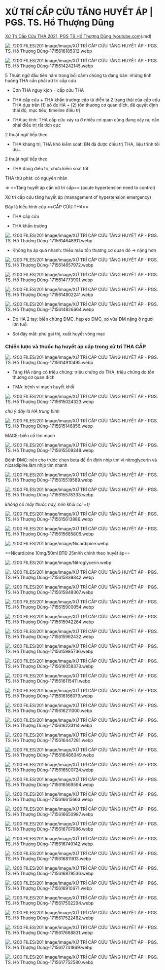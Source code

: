 # XỬ TRÍ CẤP CỨU TĂNG HUYẾT ÁP | PGS. TS. Hồ Thượng Dũng  
  
[Xử Trí Cấp Cứu THA 2021, PGS TS Hồ Thượng  Dũng (youtube.com)](youtube.com).md)  
  
  
![../200 FILES/201 Image/image/XỬ TRÍ CẤP CỨU TĂNG HUYẾT ÁP - PGS. TS. Hồ Thượng Dũng-1715616185312.webp](../200%20FILES/201%20Image/image/X%E1%BB%AC%20TR%C3%8D%20C%E1%BA%A4P%20C%E1%BB%A8U%20T%C4%82NG%20HUY%E1%BA%BET%20%C3%81P%20-%20PGS.%20TS.%20H%E1%BB%93%20Th%C6%B0%E1%BB%A3ng%20D%C5%A9ng-1715616185312.webp)  
  
![../200 FILES/201 Image/image/XỬ TRÍ CẤP CỨU TĂNG HUYẾT ÁP - PGS. TS. Hồ Thượng Dũng-1715614242145.webp](../200%20FILES/201%20Image/image/X%E1%BB%AC%20TR%C3%8D%20C%E1%BA%A4P%20C%E1%BB%A8U%20T%C4%82NG%20HUY%E1%BA%BET%20%C3%81P%20-%20PGS.%20TS.%20H%E1%BB%93%20Th%C6%B0%E1%BB%A3ng%20D%C5%A9ng-1715614242145.webp)  
5 Thuật ngữ đầu tiên nằm trong bối cảnh chúng ta đang bàn: những tình huống THA cần phải xử trí cấp cứu  
- Cơn THA nguy kịch = cấp cứu THA  
- THA cấp cứu + THA khẩn trương: cặp từ diễn tả 2 trạng thái của cấp cứu THA dựa trên (1) số đo HA + (2) tổn thương cơ quan đích, để quyết định thái độ, mục tiêu, timeline điều trị  
- THA ác tính: THA cấp cứu xảy ra ở nhiều cơ quan cùng đang xảy ra, cần phải điều trị rất tích cực  
2 thuật ngữ tiếp theo  
- THA kháng trị, THA khó kiểm soát: BN đã được điều trị THA, liệu trình tối ưu...  
2 thuật ngữ tiếp theo  
- THA đang điều trị, chưa kiểm soát tốt  
THA thứ phát: có nguyên nhân  
  
=> ==Tăng huyết áp cần xử trí cấp== (acute hypertension need to control)  
Xử trí cấp cứu tăng huyết áp (management of hypertension emergency)  
  
Đây là kiểu hình của ==CẤP CỨU THA==  
- THA cấp cứu  
- THA khẩn trương  
![../200 FILES/201 Image/image/XỬ TRÍ CẤP CỨU TĂNG HUYẾT ÁP - PGS. TS. Hồ Thượng Dũng-1715614648911.webp](../200%20FILES/201%20Image/image/X%E1%BB%AC%20TR%C3%8D%20C%E1%BA%A4P%20C%E1%BB%A8U%20T%C4%82NG%20HUY%E1%BA%BET%20%C3%81P%20-%20PGS.%20TS.%20H%E1%BB%93%20Th%C6%B0%E1%BB%A3ng%20D%C5%A9ng-1715614648911.webp)  
- Không hạ áp quá nhanh: thiếu máu tổn thương cơ quan đó -> nặng hơn  
![../200 FILES/201 Image/image/XỬ TRÍ CẤP CỨU TĂNG HUYẾT ÁP - PGS. TS. Hồ Thượng Dũng-1715614657972.webp](../200%20FILES/201%20Image/image/X%E1%BB%AC%20TR%C3%8D%20C%E1%BA%A4P%20C%E1%BB%A8U%20T%C4%82NG%20HUY%E1%BA%BET%20%C3%81P%20-%20PGS.%20TS.%20H%E1%BB%93%20Th%C6%B0%E1%BB%A3ng%20D%C5%A9ng-1715614657972.webp)  
   
![../200 FILES/201 Image/image/XỬ TRÍ CẤP CỨU TĂNG HUYẾT ÁP - PGS. TS. Hồ Thượng Dũng-1715614773901.webp](../200%20FILES/201%20Image/image/X%E1%BB%AC%20TR%C3%8D%20C%E1%BA%A4P%20C%E1%BB%A8U%20T%C4%82NG%20HUY%E1%BA%BET%20%C3%81P%20-%20PGS.%20TS.%20H%E1%BB%93%20Th%C6%B0%E1%BB%A3ng%20D%C5%A9ng-1715614773901.webp)  
  
![../200 FILES/201 Image/image/XỬ TRÍ CẤP CỨU TĂNG HUYẾT ÁP - PGS. TS. Hồ Thượng Dũng-1715614802241.webp](../200%20FILES/201%20Image/image/X%E1%BB%AC%20TR%C3%8D%20C%E1%BA%A4P%20C%E1%BB%A8U%20T%C4%82NG%20HUY%E1%BA%BET%20%C3%81P%20-%20PGS.%20TS.%20H%E1%BB%93%20Th%C6%B0%E1%BB%A3ng%20D%C5%A9ng-1715614802241.webp)  
  
![../200 FILES/201 Image/image/XỬ TRÍ CẤP CỨU TĂNG HUYẾT ÁP - PGS. TS. Hồ Thượng Dũng-1715614826664.webp](../200%20FILES/201%20Image/image/X%E1%BB%AC%20TR%C3%8D%20C%E1%BA%A4P%20C%E1%BB%A8U%20T%C4%82NG%20HUY%E1%BA%BET%20%C3%81P%20-%20PGS.%20TS.%20H%E1%BB%93%20Th%C6%B0%E1%BB%A3ng%20D%C5%A9ng-1715614826664.webp)  
- Đo HA 2 tay: biến chứng ĐMC, hẹp eo ĐMC, xơ vữa ĐM nặng ở người lớn tuổi  
- Soi đáy mắt: phù gai thị, xuất huyết võng mạc  
  
### Chiến lược và thuốc hạ huyết áp cấp trong xử trí THA CẤP  
![../200 FILES/201 Image/image/XỬ TRÍ CẤP CỨU TĂNG HUYẾT ÁP - PGS. TS. Hồ Thượng Dũng-1715614910495.webp](../200%20FILES/201%20Image/image/X%E1%BB%AC%20TR%C3%8D%20C%E1%BA%A4P%20C%E1%BB%A8U%20T%C4%82NG%20HUY%E1%BA%BET%20%C3%81P%20-%20PGS.%20TS.%20H%E1%BB%93%20Th%C6%B0%E1%BB%A3ng%20D%C5%A9ng-1715614910495.webp)  
- Tăng HA nặng có triệu chứng: triệu chứng do THA, triệu chứng do tổn thương cơ quan đích  
- TMA: bệnh vi mạch huyết khối  
![../200 FILES/201 Image/image/XỬ TRÍ CẤP CỨU TĂNG HUYẾT ÁP - PGS. TS. Hồ Thượng Dũng-1715615024323.webp](../200%20FILES/201%20Image/image/X%E1%BB%AC%20TR%C3%8D%20C%E1%BA%A4P%20C%E1%BB%A8U%20T%C4%82NG%20HUY%E1%BA%BET%20%C3%81P%20-%20PGS.%20TS.%20H%E1%BB%93%20Th%C6%B0%E1%BB%A3ng%20D%C5%A9ng-1715615024323.webp)  
  
*chú ý đây là HA trung bình*  
  
![../200 FILES/201 Image/image/XỬ TRÍ CẤP CỨU TĂNG HUYẾT ÁP - PGS. TS. Hồ Thượng Dũng-1715615146856.webp](../200%20FILES/201%20Image/image/X%E1%BB%AC%20TR%C3%8D%20C%E1%BA%A4P%20C%E1%BB%A8U%20T%C4%82NG%20HUY%E1%BA%BET%20%C3%81P%20-%20PGS.%20TS.%20H%E1%BB%93%20Th%C6%B0%E1%BB%A3ng%20D%C5%A9ng-1715615146856.webp)  
MACE: biến cố tím mạch  
![../200 FILES/201 Image/image/XỬ TRÍ CẤP CỨU TĂNG HUYẾT ÁP - PGS. TS. Hồ Thượng Dũng-1715615509248.webp](../200%20FILES/201%20Image/image/X%E1%BB%AC%20TR%C3%8D%20C%E1%BA%A4P%20C%E1%BB%A8U%20T%C4%82NG%20HUY%E1%BA%BET%20%C3%81P%20-%20PGS.%20TS.%20H%E1%BB%93%20Th%C6%B0%E1%BB%A3ng%20D%C5%A9ng-1715615509248.webp)  
Bệnh ĐMC: nên cho trước chẹn beta để ổn định nhịp tim vì nitroglycerin và nicardipine làm nhịp tim nhanh  
![../200 FILES/201 Image/image/XỬ TRÍ CẤP CỨU TĂNG HUYẾT ÁP - PGS. TS. Hồ Thượng Dũng-1715615519589.webp](../200%20FILES/201%20Image/image/X%E1%BB%AC%20TR%C3%8D%20C%E1%BA%A4P%20C%E1%BB%A8U%20T%C4%82NG%20HUY%E1%BA%BET%20%C3%81P%20-%20PGS.%20TS.%20H%E1%BB%93%20Th%C6%B0%E1%BB%A3ng%20D%C5%A9ng-1715615519589.webp)  
  
![../200 FILES/201 Image/image/XỬ TRÍ CẤP CỨU TĂNG HUYẾT ÁP - PGS. TS. Hồ Thượng Dũng-1715615578333.webp](../200%20FILES/201%20Image/image/X%E1%BB%AC%20TR%C3%8D%20C%E1%BA%A4P%20C%E1%BB%A8U%20T%C4%82NG%20HUY%E1%BA%BET%20%C3%81P%20-%20PGS.%20TS.%20H%E1%BB%93%20Th%C6%B0%E1%BB%A3ng%20D%C5%A9ng-1715615578333.webp)  
*không có mấy thuốc này, nên khỏi coi =))*  
  
![../200 FILES/201 Image/image/XỬ TRÍ CẤP CỨU TĂNG HUYẾT ÁP - PGS. TS. Hồ Thượng Dũng-1715615613886.webp](../200%20FILES/201%20Image/image/X%E1%BB%AC%20TR%C3%8D%20C%E1%BA%A4P%20C%E1%BB%A8U%20T%C4%82NG%20HUY%E1%BA%BET%20%C3%81P%20-%20PGS.%20TS.%20H%E1%BB%93%20Th%C6%B0%E1%BB%A3ng%20D%C5%A9ng-1715615613886.webp)  
  
![../200 FILES/201 Image/image/XỬ TRÍ CẤP CỨU TĂNG HUYẾT ÁP - PGS. TS. Hồ Thượng Dũng-1715615685806.webp](../200%20FILES/201%20Image/image/X%E1%BB%AC%20TR%C3%8D%20C%E1%BA%A4P%20C%E1%BB%A8U%20T%C4%82NG%20HUY%E1%BA%BET%20%C3%81P%20-%20PGS.%20TS.%20H%E1%BB%93%20Th%C6%B0%E1%BB%A3ng%20D%C5%A9ng-1715615685806.webp)  
  
![../200 FILES/201 Image/image/Nicardipine.webp](../200%20FILES/201%20Image/image/Nicardipine.webp)  
  
 ==Nicardipine 10mg/50ml BTĐ 25ml/h chỉnh theo huyết áp==  
  
![../200 FILES/201 Image/image/Nitroglycerin.webp](../200%20FILES/201%20Image/image/Nitroglycerin.webp)  
  
![../200 FILES/201 Image/image/XỬ TRÍ CẤP CỨU TĂNG HUYẾT ÁP - PGS. TS. Hồ Thượng Dũng-1715615839342.webp](../200%20FILES/201%20Image/image/X%E1%BB%AC%20TR%C3%8D%20C%E1%BA%A4P%20C%E1%BB%A8U%20T%C4%82NG%20HUY%E1%BA%BET%20%C3%81P%20-%20PGS.%20TS.%20H%E1%BB%93%20Th%C6%B0%E1%BB%A3ng%20D%C5%A9ng-1715615839342.webp)  
  
![../200 FILES/201 Image/image/XỬ TRÍ CẤP CỨU TĂNG HUYẾT ÁP - PGS. TS. Hồ Thượng Dũng-1715615848367.webp](../200%20FILES/201%20Image/image/X%E1%BB%AC%20TR%C3%8D%20C%E1%BA%A4P%20C%E1%BB%A8U%20T%C4%82NG%20HUY%E1%BA%BET%20%C3%81P%20-%20PGS.%20TS.%20H%E1%BB%93%20Th%C6%B0%E1%BB%A3ng%20D%C5%A9ng-1715615848367.webp)  
  
![../200 FILES/201 Image/image/XỬ TRÍ CẤP CỨU TĂNG HUYẾT ÁP - PGS. TS. Hồ Thượng Dũng-1715615900054.webp](../200%20FILES/201%20Image/image/X%E1%BB%AC%20TR%C3%8D%20C%E1%BA%A4P%20C%E1%BB%A8U%20T%C4%82NG%20HUY%E1%BA%BET%20%C3%81P%20-%20PGS.%20TS.%20H%E1%BB%93%20Th%C6%B0%E1%BB%A3ng%20D%C5%A9ng-1715615900054.webp)  
  
![../200 FILES/201 Image/image/XỬ TRÍ CẤP CỨU TĂNG HUYẾT ÁP - PGS. TS. Hồ Thượng Dũng-1715615942264.webp](../200%20FILES/201%20Image/image/X%E1%BB%AC%20TR%C3%8D%20C%E1%BA%A4P%20C%E1%BB%A8U%20T%C4%82NG%20HUY%E1%BA%BET%20%C3%81P%20-%20PGS.%20TS.%20H%E1%BB%93%20Th%C6%B0%E1%BB%A3ng%20D%C5%A9ng-1715615942264.webp)  
  
![../200 FILES/201 Image/image/XỬ TRÍ CẤP CỨU TĂNG HUYẾT ÁP - PGS. TS. Hồ Thượng Dũng-1715615962432.webp](../200%20FILES/201%20Image/image/X%E1%BB%AC%20TR%C3%8D%20C%E1%BA%A4P%20C%E1%BB%A8U%20T%C4%82NG%20HUY%E1%BA%BET%20%C3%81P%20-%20PGS.%20TS.%20H%E1%BB%93%20Th%C6%B0%E1%BB%A3ng%20D%C5%A9ng-1715615962432.webp)  
  
![../200 FILES/201 Image/image/XỬ TRÍ CẤP CỨU TĂNG HUYẾT ÁP - PGS. TS. Hồ Thượng Dũng-1715615995736.webp](../200%20FILES/201%20Image/image/X%E1%BB%AC%20TR%C3%8D%20C%E1%BA%A4P%20C%E1%BB%A8U%20T%C4%82NG%20HUY%E1%BA%BET%20%C3%81P%20-%20PGS.%20TS.%20H%E1%BB%93%20Th%C6%B0%E1%BB%A3ng%20D%C5%A9ng-1715615995736.webp)  
  
![../200 FILES/201 Image/image/XỬ TRÍ CẤP CỨU TĂNG HUYẾT ÁP - PGS. TS. Hồ Thượng Dũng-1715616058373.webp](../200%20FILES/201%20Image/image/X%E1%BB%AC%20TR%C3%8D%20C%E1%BA%A4P%20C%E1%BB%A8U%20T%C4%82NG%20HUY%E1%BA%BET%20%C3%81P%20-%20PGS.%20TS.%20H%E1%BB%93%20Th%C6%B0%E1%BB%A3ng%20D%C5%A9ng-1715616058373.webp)  
  
![../200 FILES/201 Image/image/XỬ TRÍ CẤP CỨU TĂNG HUYẾT ÁP - PGS. TS. Hồ Thượng Dũng-1715616115411.webp](../200%20FILES/201%20Image/image/X%E1%BB%AC%20TR%C3%8D%20C%E1%BA%A4P%20C%E1%BB%A8U%20T%C4%82NG%20HUY%E1%BA%BET%20%C3%81P%20-%20PGS.%20TS.%20H%E1%BB%93%20Th%C6%B0%E1%BB%A3ng%20D%C5%A9ng-1715616115411.webp)  
  
  
![../200 FILES/201 Image/image/XỬ TRÍ CẤP CỨU TĂNG HUYẾT ÁP - PGS. TS. Hồ Thượng Dũng-1715616166079.webp](../200%20FILES/201%20Image/image/X%E1%BB%AC%20TR%C3%8D%20C%E1%BA%A4P%20C%E1%BB%A8U%20T%C4%82NG%20HUY%E1%BA%BET%20%C3%81P%20-%20PGS.%20TS.%20H%E1%BB%93%20Th%C6%B0%E1%BB%A3ng%20D%C5%A9ng-1715616166079.webp)  
  
![../200 FILES/201 Image/image/XỬ TRÍ CẤP CỨU TĂNG HUYẾT ÁP - PGS. TS. Hồ Thượng Dũng-1715616211000.webp](../200%20FILES/201%20Image/image/X%E1%BB%AC%20TR%C3%8D%20C%E1%BA%A4P%20C%E1%BB%A8U%20T%C4%82NG%20HUY%E1%BA%BET%20%C3%81P%20-%20PGS.%20TS.%20H%E1%BB%93%20Th%C6%B0%E1%BB%A3ng%20D%C5%A9ng-1715616211000.webp)  
  
![../200 FILES/201 Image/image/XỬ TRÍ CẤP CỨU TĂNG HUYẾT ÁP - PGS. TS. Hồ Thượng Dũng-1715616233114.webp](../200%20FILES/201%20Image/image/X%E1%BB%AC%20TR%C3%8D%20C%E1%BA%A4P%20C%E1%BB%A8U%20T%C4%82NG%20HUY%E1%BA%BET%20%C3%81P%20-%20PGS.%20TS.%20H%E1%BB%93%20Th%C6%B0%E1%BB%A3ng%20D%C5%A9ng-1715616233114.webp)  
  
![../200 FILES/201 Image/image/XỬ TRÍ CẤP CỨU TĂNG HUYẾT ÁP - PGS. TS. Hồ Thượng Dũng-1715616447281.webp](../200%20FILES/201%20Image/image/X%E1%BB%AC%20TR%C3%8D%20C%E1%BA%A4P%20C%E1%BB%A8U%20T%C4%82NG%20HUY%E1%BA%BET%20%C3%81P%20-%20PGS.%20TS.%20H%E1%BB%93%20Th%C6%B0%E1%BB%A3ng%20D%C5%A9ng-1715616447281.webp)  
  
![../200 FILES/201 Image/image/XỬ TRÍ CẤP CỨU TĂNG HUYẾT ÁP - PGS. TS. Hồ Thượng Dũng-1715616486049.webp](../200%20FILES/201%20Image/image/X%E1%BB%AC%20TR%C3%8D%20C%E1%BA%A4P%20C%E1%BB%A8U%20T%C4%82NG%20HUY%E1%BA%BET%20%C3%81P%20-%20PGS.%20TS.%20H%E1%BB%93%20Th%C6%B0%E1%BB%A3ng%20D%C5%A9ng-1715616486049.webp)  
  
![../200 FILES/201 Image/image/XỬ TRÍ CẤP CỨU TĂNG HUYẾT ÁP - PGS. TS. Hồ Thượng Dũng-1715616500724.webp](../200%20FILES/201%20Image/image/X%E1%BB%AC%20TR%C3%8D%20C%E1%BA%A4P%20C%E1%BB%A8U%20T%C4%82NG%20HUY%E1%BA%BET%20%C3%81P%20-%20PGS.%20TS.%20H%E1%BB%93%20Th%C6%B0%E1%BB%A3ng%20D%C5%A9ng-1715616500724.webp)  
  
![../200 FILES/201 Image/image/XỬ TRÍ CẤP CỨU TĂNG HUYẾT ÁP - PGS. TS. Hồ Thượng Dũng-1715616569594.webp](../200%20FILES/201%20Image/image/X%E1%BB%AC%20TR%C3%8D%20C%E1%BA%A4P%20C%E1%BB%A8U%20T%C4%82NG%20HUY%E1%BA%BET%20%C3%81P%20-%20PGS.%20TS.%20H%E1%BB%93%20Th%C6%B0%E1%BB%A3ng%20D%C5%A9ng-1715616569594.webp)  
  
![../200 FILES/201 Image/image/XỬ TRÍ CẤP CỨU TĂNG HUYẾT ÁP - PGS. TS. Hồ Thượng Dũng-1715616615663.webp](../200%20FILES/201%20Image/image/X%E1%BB%AC%20TR%C3%8D%20C%E1%BA%A4P%20C%E1%BB%A8U%20T%C4%82NG%20HUY%E1%BA%BET%20%C3%81P%20-%20PGS.%20TS.%20H%E1%BB%93%20Th%C6%B0%E1%BB%A3ng%20D%C5%A9ng-1715616615663.webp)  
  
![../200 FILES/201 Image/image/XỬ TRÍ CẤP CỨU TĂNG HUYẾT ÁP - PGS. TS. Hồ Thượng Dũng-1715616650987.webp](../200%20FILES/201%20Image/image/X%E1%BB%AC%20TR%C3%8D%20C%E1%BA%A4P%20C%E1%BB%A8U%20T%C4%82NG%20HUY%E1%BA%BET%20%C3%81P%20-%20PGS.%20TS.%20H%E1%BB%93%20Th%C6%B0%E1%BB%A3ng%20D%C5%A9ng-1715616650987.webp)  
  
![../200 FILES/201 Image/image/XỬ TRÍ CẤP CỨU TĂNG HUYẾT ÁP - PGS. TS. Hồ Thượng Dũng-1715616707986.webp](../200%20FILES/201%20Image/image/X%E1%BB%AC%20TR%C3%8D%20C%E1%BA%A4P%20C%E1%BB%A8U%20T%C4%82NG%20HUY%E1%BA%BET%20%C3%81P%20-%20PGS.%20TS.%20H%E1%BB%93%20Th%C6%B0%E1%BB%A3ng%20D%C5%A9ng-1715616707986.webp)  
  
![../200 FILES/201 Image/image/XỬ TRÍ CẤP CỨU TĂNG HUYẾT ÁP - PGS. TS. Hồ Thượng Dũng-1715616740142.webp](../200%20FILES/201%20Image/image/X%E1%BB%AC%20TR%C3%8D%20C%E1%BA%A4P%20C%E1%BB%A8U%20T%C4%82NG%20HUY%E1%BA%BET%20%C3%81P%20-%20PGS.%20TS.%20H%E1%BB%93%20Th%C6%B0%E1%BB%A3ng%20D%C5%A9ng-1715616740142.webp)  
  
![../200 FILES/201 Image/image/XỬ TRÍ CẤP CỨU TĂNG HUYẾT ÁP - PGS. TS. Hồ Thượng Dũng-1715616811613.webp](../200%20FILES/201%20Image/image/X%E1%BB%AC%20TR%C3%8D%20C%E1%BA%A4P%20C%E1%BB%A8U%20T%C4%82NG%20HUY%E1%BA%BET%20%C3%81P%20-%20PGS.%20TS.%20H%E1%BB%93%20Th%C6%B0%E1%BB%A3ng%20D%C5%A9ng-1715616811613.webp)  
  
![../200 FILES/201 Image/image/XỬ TRÍ CẤP CỨU TĂNG HUYẾT ÁP - PGS. TS. Hồ Thượng Dũng-1715616879536.webp](../200%20FILES/201%20Image/image/X%E1%BB%AC%20TR%C3%8D%20C%E1%BA%A4P%20C%E1%BB%A8U%20T%C4%82NG%20HUY%E1%BA%BET%20%C3%81P%20-%20PGS.%20TS.%20H%E1%BB%93%20Th%C6%B0%E1%BB%A3ng%20D%C5%A9ng-1715616879536.webp)  
  
![../200 FILES/201 Image/image/XỬ TRÍ CẤP CỨU TĂNG HUYẾT ÁP - PGS. TS. Hồ Thượng Dũng-1715616910671.webp](../200%20FILES/201%20Image/image/X%E1%BB%AC%20TR%C3%8D%20C%E1%BA%A4P%20C%E1%BB%A8U%20T%C4%82NG%20HUY%E1%BA%BET%20%C3%81P%20-%20PGS.%20TS.%20H%E1%BB%93%20Th%C6%B0%E1%BB%A3ng%20D%C5%A9ng-1715616910671.webp)  
  
![../200 FILES/201 Image/image/XỬ TRÍ CẤP CỨU TĂNG HUYẾT ÁP - PGS. TS. Hồ Thượng Dũng-1715617502294.webp](../200%20FILES/201%20Image/image/X%E1%BB%AC%20TR%C3%8D%20C%E1%BA%A4P%20C%E1%BB%A8U%20T%C4%82NG%20HUY%E1%BA%BET%20%C3%81P%20-%20PGS.%20TS.%20H%E1%BB%93%20Th%C6%B0%E1%BB%A3ng%20D%C5%A9ng-1715617502294.webp)  
  
![../200 FILES/201 Image/image/XỬ TRÍ CẤP CỨU TĂNG HUYẾT ÁP - PGS. TS. Hồ Thượng Dũng-1715617522462.webp](../200%20FILES/201%20Image/image/X%E1%BB%AC%20TR%C3%8D%20C%E1%BA%A4P%20C%E1%BB%A8U%20T%C4%82NG%20HUY%E1%BA%BET%20%C3%81P%20-%20PGS.%20TS.%20H%E1%BB%93%20Th%C6%B0%E1%BB%A3ng%20D%C5%A9ng-1715617522462.webp)  
![../200 FILES/201 Image/image/XỬ TRÍ CẤP CỨU TĂNG HUYẾT ÁP - PGS. TS. Hồ Thượng Dũng-1715617668831.webp](../200%20FILES/201%20Image/image/X%E1%BB%AC%20TR%C3%8D%20C%E1%BA%A4P%20C%E1%BB%A8U%20T%C4%82NG%20HUY%E1%BA%BET%20%C3%81P%20-%20PGS.%20TS.%20H%E1%BB%93%20Th%C6%B0%E1%BB%A3ng%20D%C5%A9ng-1715617668831.webp)  
![../200 FILES/201 Image/image/XỬ TRÍ CẤP CỨU TĂNG HUYẾT ÁP - PGS. TS. Hồ Thượng Dũng-1715617741869.webp](../200%20FILES/201%20Image/image/X%E1%BB%AC%20TR%C3%8D%20C%E1%BA%A4P%20C%E1%BB%A8U%20T%C4%82NG%20HUY%E1%BA%BET%20%C3%81P%20-%20PGS.%20TS.%20H%E1%BB%93%20Th%C6%B0%E1%BB%A3ng%20D%C5%A9ng-1715617741869.webp)  
  
![../200 FILES/201 Image/image/XỬ TRÍ CẤP CỨU TĂNG HUYẾT ÁP - PGS. TS. Hồ Thượng Dũng-1715617752580.webp](../200%20FILES/201%20Image/image/X%E1%BB%AC%20TR%C3%8D%20C%E1%BA%A4P%20C%E1%BB%A8U%20T%C4%82NG%20HUY%E1%BA%BET%20%C3%81P%20-%20PGS.%20TS.%20H%E1%BB%93%20Th%C6%B0%E1%BB%A3ng%20D%C5%A9ng-1715617752580.webp)  
  
